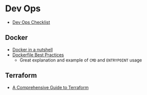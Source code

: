 # Dev Ops

- [Dev Ops Checklist](https://gruntwork.io/devops-checklist/)

## Docker

- [Docker in a nutshell](https://medium.com/coinmonks/docker-in-a-nutshell-6b3985a58d68)
- [Dockerfile Best Practices](http://crosbymichael.com/dockerfile-best-practices.html)
  - Great explanation and example of `CMD` and `ENTRYPOINT` usage

## Terraform

- [A Comprehensive Guide to Terraform](https://blog.gruntwork.io/a-comprehensive-guide-to-terraform-b3d32832baca)

